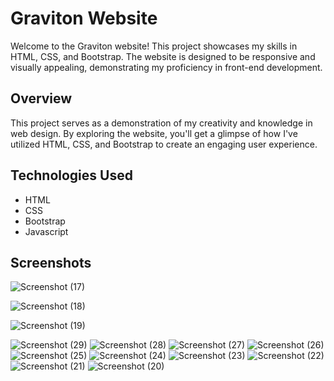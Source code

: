 # Graviton Website

Welcome to the Graviton website! This project showcases my skills in HTML, CSS, and Bootstrap. The website is designed to be responsive and visually appealing, demonstrating my proficiency in front-end development.

## Overview

This project serves as a demonstration of my creativity and knowledge in web design. By exploring the website, you'll get a glimpse of how I've utilized HTML, CSS, and Bootstrap to create an engaging user experience.

## Technologies Used

- HTML
- CSS
- Bootstrap
- Javascript

## Screenshots
![Screenshot (17)](https://github.com/namratapatil2411/Graviton/assets/142895142/8fc55475-465e-4777-83f2-8c3cc841fb6c)

![Screenshot (18)](https://github.com/namratapatil2411/Graviton/assets/142895142/044a029b-8c26-4e44-8042-8a1c1bd2c3e6)

![Screenshot (19)](https://github.com/namratapatil2411/Graviton/assets/142895142/32582414-ddf5-44d7-8ae4-2da0e2450bb9)

![Screenshot (29)](https://github.com/namratapatil2411/Graviton/assets/142895142/8ef79c57-9761-4cca-a4ab-2770d60608f3)
![Screenshot (28)](https://github.com/namratapatil2411/Graviton/assets/142895142/8daa79d2-b2ed-4912-a1d4-7311b3c680fc)
![Screenshot (27)](https://github.com/namratapatil2411/Graviton/assets/142895142/d506e3e7-ac16-449e-9ab7-86a0e7ab8cc9)
![Screenshot (26)](https://github.com/namratapatil2411/Graviton/assets/142895142/240ac122-c58a-47ce-8821-547c4aab9b47)
![Screenshot (25)](https://github.com/namratapatil2411/Graviton/assets/142895142/21980a82-27b0-4b7c-b51a-8eb2119ab189)
![Screenshot (24)](https://github.com/namratapatil2411/Graviton/assets/142895142/459d48ad-1b23-4224-a55e-29802771bd2d)
![Screenshot (23)](https://github.com/namratapatil2411/Graviton/assets/142895142/9cebaa4f-2020-4f56-a5bd-23a778b8157b)
![Screenshot (22)](https://github.com/namratapatil2411/Graviton/assets/142895142/1f1752c5-767c-4530-a10c-3b5eb67b50fa)
![Screenshot (21)](https://github.com/namratapatil2411/Graviton/assets/142895142/47504aaa-0e0f-43ce-a57f-e51cebab2b0f)
![Screenshot (20)](https://github.com/namratapatil2411/Graviton/assets/142895142/21ef2ec5-9902-4e52-820e-4ff9a441f3ef)



